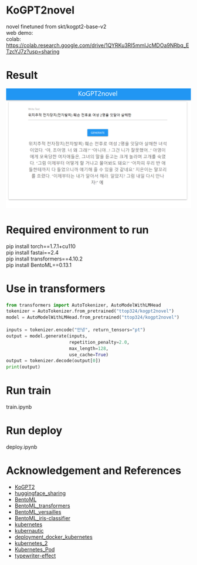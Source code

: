 # KoGPT2novel
novel finetuned from skt/kogpt2-base-v2   
web demo:  
colab: https://colab.research.google.com/drive/1QYRKu3RI5mmIJcMDOa9NRbq_ETzcYJ7z?usp=sharing

# Result   
![result](doc/screenshot_1.png)    


# Required environment to run    
pip install torch==1.7.1+cu110   
pip install fastai==2.4   
pip install transformers==4.10.2    
pip install BentoML==0.13.1    

# Use in transformers
```python
from transformers import AutoTokenizer, AutoModelWithLMHead
tokenizer = AutoTokenizer.from_pretrained("ttop324/kogpt2novel")
model = AutoModelWithLMHead.from_pretrained("ttop324/kogpt2novel")

inputs = tokenizer.encode("안녕", return_tensors="pt")
output = model.generate(inputs, 
                        repetition_penalty=2.0, 
                        max_length=128,
                        use_cache=True)
output = tokenizer.decode(output[0])
print(output)
```

# Run train  
train.ipynb  

# Run deploy    
deploy.ipynb  

# Acknowledgement and References      
- [KoGPT2](https://github.com/SKT-AI/KoGPT2)       
- [huggingface_sharing](https://huggingface.co/transformers/model_sharing.html)        
- [BentoML](https://github.com/bentoml/BentoML)       
- [BentoML_transformers](https://docs.bentoml.org/en/latest/frameworks.html#transformers)       
- [BentoML_versailles](https://github.com/getlegist/versailles)   
- [BentoML_iris-classifier](https://github.com/bentoml/gallery/tree/master/scikit-learn/iris-classifier)                 
- [kubernetes](https://kubernetes.io/)       
- [kubernautic](https://login.kubernautic.com/login)     
- [deployment_docker_kubernetes](https://course19.fast.ai/deployment_docker_kubernetes.html)   
- [kubernetes_2](https://bcho.tistory.com/1256)   
- [Kubernetes_Pod](https://honggg0801.tistory.com/44)    
- [typewriter-effect](https://codepen.io/amanmakesart/pen/VwbZbqm)  
    


